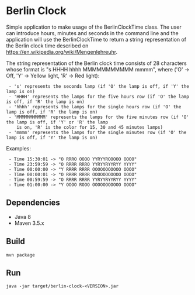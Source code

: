 Berlin Clock
=============

Simple application to make usage of the BerlinClockTime class. The user can introduce hours, minutes and seconds
in the command line and the application will use the BerlinClockTime to return a string representation of the
Berlin clock time described on https://en.wikipedia.org/wiki/Mengenlehreuhr.

The string representation of the Berlin clock time consists of 28 characters whose format is 
"s HHHH hhhh MMMMMMMMMMM mmmm", where ('O' -> Off, 'Y' -> Yellow light, 'R' -> Red light):
     
     - 's' represents the seconds lamp (if 'O' the lamp is off, if 'Y' the lamp is on)
     - 'HHHH' represents the lamps for the five hours row (if 'O' the lamp is off, if 'R' the lamp is on)
     - 'hhhh' represents the lamps for the single hours row (if 'O' the lamp is off, if 'R' the lamp is on)
     - 'MMMMMMMMMMM' represents the lamps for the five minutes row (if 'O' the lamp is off, if 'Y' or 'R' the lamp
        is on, 'R' is the color for 15, 30 and 45 minutes lamps)
     - 'mmmm' represents the lamps for the single minutes row (if 'O' the lamp is off, if 'Y' the lamp is on)
     
Examples:

     - Time 15:30:01 -> "O RRRO OOOO YYRYYROOOOO OOOO"
     - Time 23:59:59 -> "O RRRR RRRO YYRYYRYYRYY YYYY"
     - Time 00:00:00 -> "Y RRRR RRRR OOOOOOOOOOO OOOO"
     - Time 00:00:01 -> "O RRRR RRRR OOOOOOOOOOO OOOO"
     - Time 00:59:59 -> "O RRRR RRRR YYRYYRYYRYY YYYY"
     - Time 01:00:00 -> "Y OOOO ROOO OOOOOOOOOOO OOOO"

## Dependencies

 * Java 8
 * Maven 3.5.x

## Build 

```mvn package```

## Run

```
java -jar target/berlin-clock-<VERSION>.jar
```